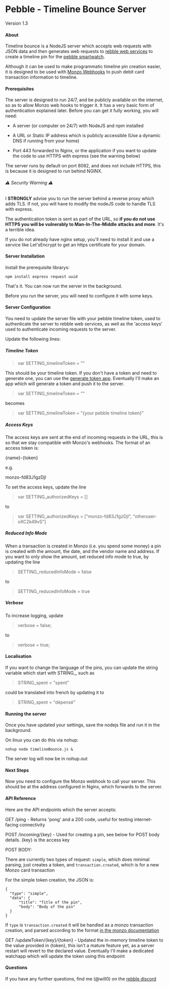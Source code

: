 # Pebble - Timeline Bounce Server

Version 1.3

#### About



Timeline bounce is a NodeJS server which accepts web requests with JSON data and then generates web requests to [rebble web services](https://rebble.io) to create a timeline pin for the [pebble smartwatch](https://en.wikipedia.org/wiki/Pebble_(watch)).   

   

Although it can be used to make programmatic timeline pin creation easier, it is designed to be used with [Monzo Webhooks](https://docs.monzo.com/#webhooks) to push debit card transaction information to timeline.



#### Prerequisites



The server is designed to run 24/7, and be publicly available on the internet, so as to allow Monzo web hooks to trigger it. It has a very basic form of authentication explained later. Before you can get it fully working, you will need:



- A server (or computer on 24/7) with NodeJS and npm installed

- A URL or Static IP address which is publicly accessible (Use a dynamic DNS if running from your home)

- Port 443 forwarded to Nginx, or the application if you want to update the code to use HTTPS with express (see the warning below)



The server runs by default on port 8082, and does not include HTTPS, this is because it is designed to run behind NGINX.



###### ⚠️ Security Warning ⚠️



I **STRONGLY** advise you to run the server behind a reverse proxy which adds TLS. If not, you will have to modify the nodeJS code to handle TLS with express.



The authentication token is sent as part of the URL, so **if you do not use HTTPS you will be vulnerably to Man-In-The-Middle attacks and more**. It's a terrible idea.

  

If you do not already have nginx setup, you'll need to install it and use a service like Let'sEncrypt to get an https certificate for your domain.





#### Server Installation



Install the prerequisite librarys:



`npm install express request uuid`



That's it. You can now run the server in the background. 



Before you run the server, you will need to configure it with some keys.



#### Server Configuration



You need to update the server file with your pebble timeline token, used to authenticate the server to rebble web services, as well as the 'access keys' used to authenticate incoming requests to the server.



Update the following lines:



##### Timeline Token



> var SETTING_timelineToken = ""



This should be your timeline token. If you don't have a token and need to generate one, you can use the [generate token app](https://github.com/Willow-Systems/pebble-generate-token). Eventually I'll make an app which will generate a token and push it to the server.



> var SETTING_timelineToken = ""



becomes



> var SETTING_timelineToken = "{your pebble timeline token}"



##### Access Keys



The access keys are sent at the end of incoming requests in the URL, this is so that we stay compatible with Monzo's webhooks. The format of an access token is:   



{name}-{token}  



e.g. 



monzo-fd83J1gzDjl



To set the access keys, update the line



> var SETTING_authorizedKeys = []



to 



> var SETTING_authorizedKeys = ["monzo-fd83J1gzDjl", "otheruser-oXC2k49vS"]



##### Reduced Info Mode



When a transaction is created in Monzo (i.e. you spend some money) a pin is created with the amount, the date, and the vendor name and address. If you want to only show the amount, set reduced info mode to true, by updating the line



> SETTING_reducedInfoMode = false



to 



> SETTING_reducedInfoMode = true



##### Verbose



To increase logging, update



> verbose = false;



to 



> verbose = true;



#### Localisation



If you want to change the language of the pins, you can update the string variable which start with STRING_, such as 



> STRING_spent = "spent"



could be translated into french by updating it to 



> STRING_spent = "dépensé"



#### Running the server 



Once you have updated your settings, save the nodejs file and run it in the background.



On linux you can do this via nohup:



`nohup node timelineBounce.js &`



The server log will now be in nohup.out



#### Next Steps



Now you need to configure the Monzo webhook to call your server. This should be at the address configured in Nginx, which forwards to the server.   

   

#### API Reference



Here are the API endpoints which the server accepts:



GET /ping  -  Returns 'pong' and a 200 code, useful for testing internet-facing connectivity



POST /incoming/{key}  -  Used for creating a pin, see below for POST body details. {key} is the access key



POST BODY:



There are currently two types of request: `simple`, which does minimal parsing, just creates a token, and `transaction.created`, which is for a new Monzo card transaction



For the simple token creation, the JSON is:

    {
      "type": "simple",
      "data": {
          "title": "Title of the pin",
          "body": "Body of the pin"
      }
    }

  

If `type` is `transaction.created` it will be handled as a monzo transaction creation, and parsed according to the format [in the monzo documentation](https://docs.monzo.com/#transaction-created)    

    

GET /updateToken/{key}/{token}  -  Updated the in-memory timeline token to the value provided in {token}, this isn't a mature feature yet, as a server restart will revert to the declared value. Eventually I'll make a dedicated watchapp which will update the token using this endpoint



#### Questions



If you have any further questions, find me (@will0) on the [rebble discord](https://discordapp.com/invite/aRUAYFN)
